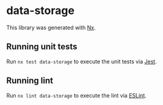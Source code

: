 # data-storage

This library was generated with [Nx](https://nx.dev).

## Running unit tests

Run `nx test data-storage` to execute the unit tests via [Jest](https://jestjs.io).

## Running lint

Run `nx lint data-storage` to execute the lint via [ESLint](https://eslint.org/).
